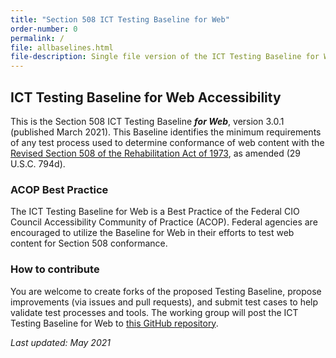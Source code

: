 ```yaml
---
title: "Section 508 ICT Testing Baseline for Web"
order-number: 0
permalink: /
file: allbaselines.html
file-description: Single file version of the ICT Testing Baseline for Web
---
```

## ICT Testing Baseline for Web Accessibility

This is the Section 508 ICT Testing Baseline ***for Web***, version 3.0.1 (published March 2021). This Baseline identifies the minimum requirements of any test process used to determine conformance of web content with the [Revised Section 508 of the Rehabilitation Act of 1973](https://www.access-board.gov/guidelines-and-standards/communications-and-it/about-the-ict-refresh/final-rule/text-of-the-standards-and-guidelines), as amended (29 U.S.C. 794d).

### ACOP Best Practice
The ICT Testing Baseline for Web is a Best Practice of the Federal CIO Council Accessibility Community of Practice (ACOP). Federal agencies are encouraged to utilize the Baseline for Web in their efforts to test web content for Section 508 conformance.

### How to contribute
You are welcome to create forks of the proposed Testing Baseline, propose improvements (via issues and pull requests), and submit test cases to help validate test processes and tools. The working group will post the ICT Testing Baseline for Web to [this GitHub repository](https://github.com/Section508Coordinators/ICTTestingBaseline/).  



*Last updated: May 2021*